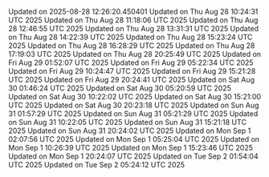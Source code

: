 
Updated on 2025-08-28 12:26:20.450401
Updated on Thu Aug 28 10:24:31 UTC 2025
Updated on Thu Aug 28 11:18:06 UTC 2025
Updated on Thu Aug 28 12:46:55 UTC 2025
Updated on Thu Aug 28 13:31:31 UTC 2025
Updated on Thu Aug 28 14:22:39 UTC 2025
Updated on Thu Aug 28 15:23:24 UTC 2025
Updated on Thu Aug 28 16:28:29 UTC 2025
Updated on Thu Aug 28 17:19:03 UTC 2025
Updated on Thu Aug 28 20:25:49 UTC 2025
Updated on Fri Aug 29 01:52:07 UTC 2025
Updated on Fri Aug 29 05:22:34 UTC 2025
Updated on Fri Aug 29 10:24:47 UTC 2025
Updated on Fri Aug 29 15:21:28 UTC 2025
Updated on Fri Aug 29 20:24:41 UTC 2025
Updated on Sat Aug 30 01:46:24 UTC 2025
Updated on Sat Aug 30 05:20:59 UTC 2025
Updated on Sat Aug 30 10:22:02 UTC 2025
Updated on Sat Aug 30 15:21:00 UTC 2025
Updated on Sat Aug 30 20:23:18 UTC 2025
Updated on Sun Aug 31 01:57:29 UTC 2025
Updated on Sun Aug 31 05:21:29 UTC 2025
Updated on Sun Aug 31 10:22:05 UTC 2025
Updated on Sun Aug 31 15:21:18 UTC 2025
Updated on Sun Aug 31 20:24:02 UTC 2025
Updated on Mon Sep  1 02:07:56 UTC 2025
Updated on Mon Sep  1 05:25:04 UTC 2025
Updated on Mon Sep  1 10:26:39 UTC 2025
Updated on Mon Sep  1 15:23:46 UTC 2025
Updated on Mon Sep  1 20:24:07 UTC 2025
Updated on Tue Sep  2 01:54:04 UTC 2025
Updated on Tue Sep  2 05:24:12 UTC 2025
